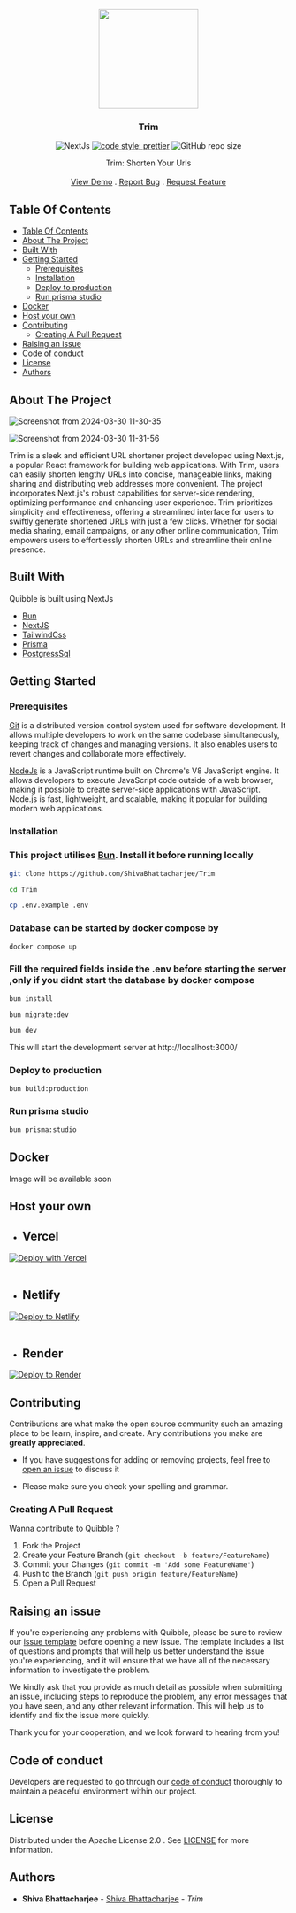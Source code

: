<a href="https://github.com/ShivaBhattacharjee/Trim">
<p align="center">
  <img src="https://github.com/ShivaBhattacharjee/Trim/assets/95211406/75b8fe84-386a-4e14-b35b-9375e6607b09" height="180px"/>
  </a>
<br/>
  <h3 align="center">Trim</h3>


<div align="center" >

![NextJs](https://img.shields.io/badge/next.js-000000?style=for-the-badge&logo=nextdotjs&logoColor=white)
[![code style: prettier](https://img.shields.io/badge/code_style-prettier-ff69b4.svg?style=flat-square)](https://github.com/prettier/prettier)
![GitHub repo size](https://img.shields.io/github/repo-size/shivabhattacharjee/Trim)


  </div>
  <p align="center">
    Trim: Shorten Your Urls
    <br/>
    <br/>
    <a href="https://trim.theshiva.xyz/">View Demo</a>
    .
    <a href="https://github.com/ShivaBhattacharjee/trim/issues">Report Bug</a>
    .
    <a href="https://github.com/ShivaBhattacharjee/trim/issues">Request Feature</a>
  </p>
</p>



## Table Of Contents

- [Table Of Contents](#table-of-contents)
- [About The Project](#about-the-project)
- [Built With](#built-with)
- [Getting Started](#getting-started)
  - [Prerequisites](#prerequisites)
  - [Installation](#installation)
  - [Deploy to production](#deploy-to-production)
  - [Run prisma studio](#run-prisma-studio)
- [Docker](#docker)
- [Host your own](#host-your-own)
- [Contributing](#contributing)
  - [Creating A Pull Request](#creating-a-pull-request)
- [Raising an issue](#raising-an-issue)
- [Code of conduct](#code-of-conduct)
- [License](#license)
- [Authors](#authors)

## About The Project
![Screenshot from 2024-03-30 11-30-35](https://github.com/ShivaBhattacharjee/Trim/assets/95211406/8f3e57c1-7fd2-473e-a1bd-427ea1c981c3)

![Screenshot from 2024-03-30 11-31-56](https://github.com/ShivaBhattacharjee/Trim/assets/95211406/74fef03e-b763-4e98-aeea-bd65fd901e20)

Trim is a sleek and efficient URL shortener project developed using Next.js, a popular React framework for building web applications. With Trim, users can easily shorten lengthy URLs into concise, manageable links, making sharing and distributing web addresses more convenient. The project incorporates Next.js's robust capabilities for server-side rendering, optimizing performance and enhancing user experience. Trim prioritizes simplicity and effectiveness, offering a streamlined interface for users to swiftly generate shortened URLs with just a few clicks. Whether for social media sharing, email campaigns, or any other online communication, Trim empowers users to effortlessly shorten URLs and streamline their online presence.




## Built With

Quibble is built using NextJs 

* [Bun](https://bun.sh/)
* [NextJS](https://nextjs.org)
* [TailwindCss](https://tailwindcss.com/)
* [Prisma](https://www.prisma.io/)
* [PostgressSql](https://www.postgresql.org/)



## Getting Started


### Prerequisites

<a href="https://git-scm.com/downloads" >Git</a> is a distributed version control system used for software development. It allows multiple developers to work on the same codebase simultaneously, keeping track of changes and managing versions. It also enables users to revert changes and collaborate more effectively.

<a href="https://nodejs.org/en/download/">NodeJs</a> is a JavaScript runtime built on Chrome's V8 JavaScript engine. It allows developers to execute JavaScript code outside of a web browser, making it possible to create server-side applications with JavaScript. Node.js is fast, lightweight, and scalable, making it popular for building modern web applications.


### Installation


<h3> This project utilises <a href="https://bun.sh">Bun</a>. Install it before running locally</h3>

```bash
git clone https://github.com/ShivaBhattacharjee/Trim
```
```bash
cd Trim
```
```bash
cp .env.example .env
```

<h3>Database can be started by docker compose by</h3>

```bash
docker compose up
```

<h3>Fill the required fields inside the .env before starting the server ,only if you didnt start the database by docker compose</h3>

```bash
bun install
```
```bash
bun migrate:dev
```
```bash
bun dev
```

This will start the development server  at http://localhost:3000/

### Deploy to production

```bash
bun build:production
```

### Run prisma studio

```bash
bun prisma:studio
```


## Docker 
Image will be available soon

## Host your own
* ## Vercel

[![Deploy with Vercel](https://vercel.com/button)](https://vercel.com/new/clone?repository-url=https%3A%2F%2Fgithub.com%2FShivaBhattacharjee%2FTrim)
<br/>
<br/>

* ## Netlify

[![Deploy to Netlify](https://www.netlify.com/img/deploy/button.svg)](https://app.netlify.com/start/deploy?repository=https://github.com/ShivaBhattacharjee/Trim)
<br/>
<br/>

* ## Render

[![Deploy to Render](https://render.com/images/deploy-to-render-button.svg)](https://render.com/deploy?repo=https://github.com/ShivaBhattacharjee/Trim)

## Contributing

Contributions are what make the open source community such an amazing place to be learn, inspire, and create. Any contributions you make are **greatly appreciated**.
* If you have suggestions for adding or removing projects, feel free to [open an issue](https://github.com/ShivaBhattacharjee/Trim/issues) to discuss it

* Please make sure you check your spelling and grammar.

### Creating A Pull Request

Wanna contribute to Quibble ?

1. Fork the Project
2. Create your Feature Branch (`git checkout -b feature/FeatureName`)
3. Commit your Changes (`git commit -m 'Add some FeatureName'`)
4. Push to the Branch (`git push origin feature/FeatureName`)
5. Open a Pull Request


## Raising an issue

If you're experiencing any problems with Quibble, please be sure to review our [issue template](https://github.com/ShivaBhattacharjee/Trim/tree/main/.github/ISSUE_TEMPLATE) before opening a new issue. The template includes a list of questions and prompts that will help us better understand the issue you're experiencing, and it will ensure that we have all of the necessary information to investigate the problem.

We kindly ask that you provide as much detail as possible when submitting an issue, including steps to reproduce the problem, any error messages that you have seen, and any other relevant information. This will help us to identify and fix the issue more quickly.

Thank you for your cooperation, and we look forward to hearing from you!

## Code of conduct

Developers are requested to go through our <a href="https://github.com/ShivaBhattacharjee/Trim/blob/main/CODE_OF_CONDUCT.md">code of conduct</a> thoroughly to maintain a peaceful environment within our project.

## License

Distributed under the Apache License 2.0 . See [LICENSE](https://github.com/ShivaBhattacharjee/Trim/blob/main/LICENSE) for more information.


## Authors

* **Shiva Bhattacharjee** - [Shiva Bhattacharjee](https://github.com/ShivaBhattacharjee) - *Trim*
